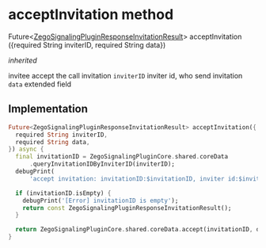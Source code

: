 


# acceptInvitation method








Future&lt;[ZegoSignalingPluginResponseInvitationResult](../../zego_uikit_prebuilt_live_audio_room/ZegoSignalingPluginResponseInvitationResult-class.md)> acceptInvitation
({required String inviterID, required String data})

_<span class="feature">inherited</span>_



<p>invitee accept the call invitation
<code>inviterID</code> inviter id, who send invitation
<code>data</code> extended field</p>



## Implementation

```dart
Future<ZegoSignalingPluginResponseInvitationResult> acceptInvitation({
  required String inviterID,
  required String data,
}) async {
  final invitationID = ZegoSignalingPluginCore.shared.coreData
      .queryInvitationIDByInviterID(inviterID);
  debugPrint(
      'accept invitation: invitationID:$invitationID, inviter id:$inviterID, data:$data');

  if (invitationID.isEmpty) {
    debugPrint('[Error] invitationID is empty');
    return const ZegoSignalingPluginResponseInvitationResult();
  }

  return ZegoSignalingPluginCore.shared.coreData.accept(invitationID, data);
}
```







